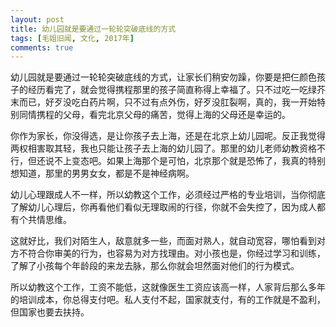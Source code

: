 ```yaml
---
layout: post
title: 幼儿园就是要通过一轮轮突破底线的方式
tags: [毛姐旧闻, 文化, 2017年]
comments: true
---
```


幼儿园就是要通过一轮轮突破底线的方式，让家长们稍安勿躁，你要是把仨颜色孩子的经历看完了，就会觉得携程那里的孩子简直称得上幸福了。只不过吃一吃绿芥末而已，好歹没吃白药片啊，只不过有点外伤，好歹没肛裂啊，真的，我一开始特别同情携程的父母，看完北京父母的痛苦，觉得上海的父母还是幸运的。

你作为家长，你没得选，是让你孩子去上海，还是在北京上幼儿园呢。反正我觉得两权相害取其轻，我也只能让孩子去上海的幼儿园了。那里的幼儿老师幼教资格不行，但还说不上变态吧。如果上海那个是可怕，北京那个就是恐怖了，我真的特别想知道，那里的男男女女，都是不是神经病啊。

幼儿心理跟成人不一样，所以幼教这个工作，必须经过严格的专业培训，当你彻底了解幼儿心理后，你再看他们看似无理取闹的行径，你就不会失控了，因为成人都有个共情思维。

这就好比，我们对陌生人，敌意就多一些，而面对熟人，就自动宽容，哪怕看到对方不符合你审美的行为，也容易为对方找理由。对小孩也是，你经过学习和训练，了解了小孩每个年龄段的来龙去脉，那么你就会坦然面对他们的行为模式。

所以幼教这个工作，工资不能低，这就像医生工资应该高一样，人家背后那么多年的培训成本，你总得支付吧。私人支付不起，国家就支付，有的工作就是不盈利，但国家也要去扶持。
